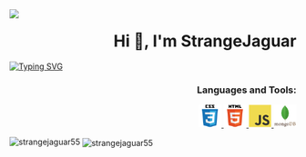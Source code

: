 <img align='left' src='https://cdn.discordapp.com/attachments/1071450105091211274/1094248482707099658/E1C43B04-E53A-4B9B-885E-20A2E699B937-removebg-preview.png' width='30%'/> 

<h1 align="right">Hi 👋, I'm StrangeJaguar</h1>
<a href="https://git.io/typing-svg"><img src="https://readme-typing-svg.demolab.com?font=Fira+Code&pause=1000&width=435&lines=Hi+im+StrangeJaguar55;A+intermediate+coder+from+the+Us" alt="Typing SVG" /></a>



<h3 align="right">Languages and Tools:</h3>
<p align="right"> <a href="https://www.w3schools.com/css/" target="_blank" rel="noreferrer"> <img src="https://raw.githubusercontent.com/devicons/devicon/master/icons/css3/css3-original-wordmark.svg" alt="css3" width="40" height="40"/> </a> <a href="https://www.w3.org/html/" target="_blank" rel="noreferrer"> <img src="https://raw.githubusercontent.com/devicons/devicon/master/icons/html5/html5-original-wordmark.svg" alt="html5" width="40" height="40"/> </a> <a href="https://developer.mozilla.org/en-US/docs/Web/JavaScript" target="_blank" rel="noreferrer"> <img src="https://raw.githubusercontent.com/devicons/devicon/master/icons/javascript/javascript-original.svg" alt="javascript" width="40" height="40"/> </a> <a href="https://www.mongodb.com/" target="_blank" rel="noreferrer"> <img src="https://raw.githubusercontent.com/devicons/devicon/master/icons/mongodb/mongodb-original-wordmark.svg" alt="mongodb" width="40" height="40"/> </a> </p>

<p><img align="left" src="https://github-readme-stats.vercel.app/api/top-langs?username=strangejaguar55&show_icons=true&locale=en&layout=compact" alt="strangejaguar55" /></p>

<p>&nbsp;<img align="center" src="https://github-readme-stats.vercel.app/api?username=strangejaguar55&show_icons=true&locale=en" alt="strangejaguar55" /></p>

